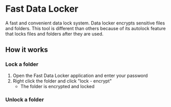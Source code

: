 # Fast Data Locker

A fast and convenient data lock system. Data locker encrypts sensitive files and folders.
This tool is different than others because of its autolock feature that locks files and folders after they are used.

## How it works
### Lock a folder
1. Open the Fast Data Locker application and enter your password
2. Right click the folder and click "lock - encrypt"
	* The folder is encrypted and locked

### Unlock a folder


